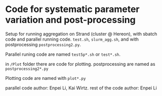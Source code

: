 # Code for systematic parameter variation and post-processing
Setup for running aggregation on Strand (cluster @ Hereon), with sbatch code and parallel running code. `test.sh`, `slurm_agg.sh`, and with postprocessing `postprocessing2.py`.

Parallel runing code are named `test5p*.sh` or `test*.sh`.

in `/Plot` folder there are code for plotting. postprocessing are named as `postprocessing2*.py`

Plotting code are named with `plot*.py`

parallel code author: Enpei Li, Kai Wirtz.
rest of the code author: Enpei Li
